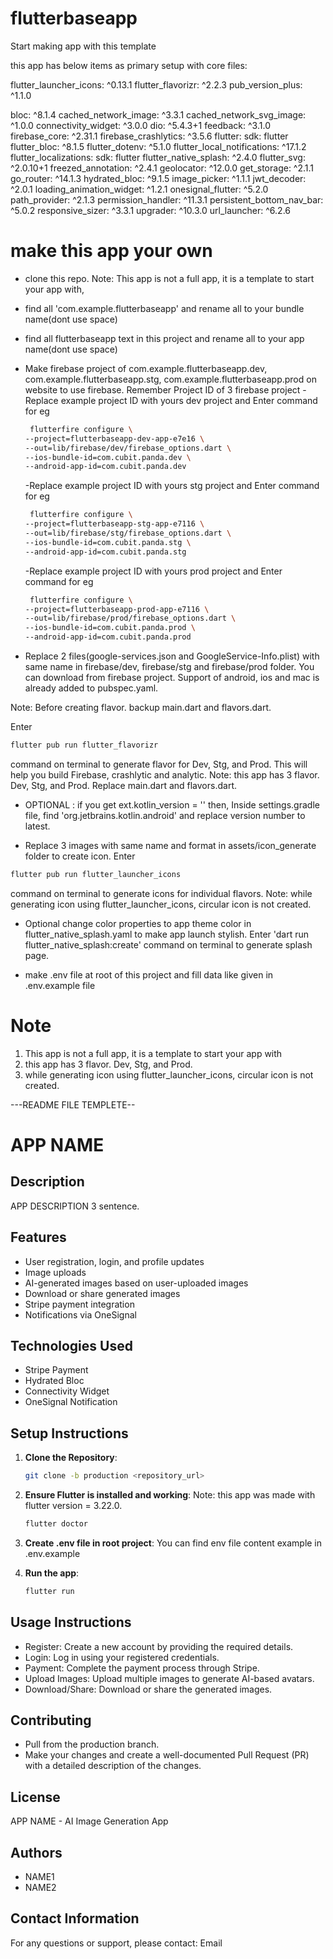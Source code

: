 # flutterbaseapp

Start making app with this template

this app has below items as primary setup with core files:

flutter_launcher_icons: ^0.13.1
flutter_flavorizr: ^2.2.3
pub_version_plus: ^1.1.0

bloc: ^8.1.4
cached_network_image: ^3.3.1
cached_network_svg_image: ^1.0.0
connectivity_widget: ^3.0.0
dio: ^5.4.3+1
feedback: ^3.1.0
firebase_core: ^2.31.1
firebase_crashlytics: ^3.5.6
flutter:
sdk: flutter
flutter_bloc: ^8.1.5
flutter_dotenv: ^5.1.0
flutter_local_notifications: ^17.1.2
flutter_localizations:
sdk: flutter
flutter_native_splash: ^2.4.0
flutter_svg: ^2.0.10+1
freezed_annotation: ^2.4.1
geolocator: ^12.0.0
get_storage: ^2.1.1
go_router: ^14.1.3
hydrated_bloc: ^9.1.5
image_picker: ^1.1.1
jwt_decoder: ^2.0.1
loading_animation_widget: ^1.2.1
onesignal_flutter: ^5.2.0
path_provider: ^2.1.3
permission_handler: ^11.3.1
persistent_bottom_nav_bar: ^5.0.2
responsive_sizer: ^3.3.1
upgrader: ^10.3.0
url_launcher: ^6.2.6

# make this app your own

- clone this repo. Note: This app is not a full app, it is a template to start your app with,
- find all 'com.example.flutterbaseapp' and rename all to your bundle name(dont use space)
- find all flutterbaseapp text in this project and rename all to your app name(dont use space)
- Make firebase project of com.example.flutterbaseapp.dev, com.example.flutterbaseapp.stg, com.example.flutterbaseapp.prod on website to use firebase. Remember Project ID of 3 firebase project
  -Replace example project ID with yours dev project and Enter command for eg

  ```bash
   flutterfire configure \
  --project=flutterbaseapp-dev-app-e7e16 \
  --out=lib/firebase/dev/firebase_options.dart \
  --ios-bundle-id=com.cubit.panda.dev \
  --android-app-id=com.cubit.panda.dev
  ```

  -Replace example project ID with yours stg project and Enter command for eg

  ```bash
   flutterfire configure \
  --project=flutterbaseapp-stg-app-e7116 \
  --out=lib/firebase/stg/firebase_options.dart \
  --ios-bundle-id=com.cubit.panda.stg \
  --android-app-id=com.cubit.panda.stg
  ```

  -Replace example project ID with yours prod project and Enter command for eg

  ```bash
   flutterfire configure \
  --project=flutterbaseapp-prod-app-e7116 \
  --out=lib/firebase/prod/firebase_options.dart \
  --ios-bundle-id=com.cubit.panda.prod \
  --android-app-id=com.cubit.panda.prod
  ```

   <!-- 'flutterfire configure -o lib/firebase/dev/firebase_options.dart' to and choose dev having com.example.flutterbaseapp.dev project app, similarly Enter command 'flutterfire configure -o lib/firebase/stg/firebase_options.dart' to and choose stg having com.example.flutterbaseapp.stg and Enter command 'flutterfire configure -o lib/firebase/stg/firebase_options.dart' to and choose dev having com.example.flutterbaseapp.prod Rename all 3 firebase_options.dart class names to DefaultFirebaseOptionsDEV, DefaultFirebaseOptionsSTG and DefaultFirebaseOptionsPROD -->

- Replace 2 files(google-services.json and GoogleService-Info.plist) with same name in firebase/dev, firebase/stg and firebase/prod folder. You can download from firebase project. Support of android, ios and mac is already added to pubspec.yaml.

Note: Before creating flavor. backup main.dart and flavors.dart.

Enter

```bash
flutter pub run flutter_flavorizr
```

command on terminal to generate flavor for Dev, Stg, and Prod. This will help you build Firebase, crashlytic and analytic. Note: this app has 3 flavor. Dev, Stg, and Prod. Replace main.dart and flavors.dart.

- OPTIONAL : if you get ext.kotlin_version = '<latest-version>' then, Inside settings.gradle file, find 'org.jetbrains.kotlin.android' and replace version number to latest.

- Replace 3 images with same name and format in assets/icon_generate folder to create icon. Enter

```bash
flutter pub run flutter_launcher_icons
```

command on terminal to generate icons for individual flavors. Note: while generating icon using flutter_launcher_icons, circular icon is not created.

- Optional change color properties to app theme color in flutter_native_splash.yaml to make app launch stylish. Enter 'dart run flutter_native_splash:create' command on terminal to generate splash page.

- make .env file at root of this project and fill data like given in .env.example file

# Note

1. This app is not a full app, it is a template to start your app with
2. this app has 3 flavor. Dev, Stg, and Prod.
3. while generating icon using flutter_launcher_icons, circular icon is not created.

---README FILE TEMPLETE--

# APP NAME

## Description

APP DESCRIPTION 3 sentence.

## Features

- User registration, login, and profile updates
- Image uploads
- AI-generated images based on user-uploaded images
- Download or share generated images
- Stripe payment integration
- Notifications via OneSignal

## Technologies Used

- Stripe Payment
- Hydrated Bloc
- Connectivity Widget
- OneSignal Notification

## Setup Instructions

1. **Clone the Repository**:

   ```bash
   git clone -b production <repository_url>

   ```

2. **Ensure Flutter is installed and working**:
   Note: this app was made with flutter version = 3.22.0.

   ```bash
   flutter doctor

   ```

3. **Create .env file in root project**:
   You can find env file content example in .env.example
4. **Run the app**:
   ```bash
   flutter run
   ```

## Usage Instructions

- Register: Create a new account by providing the required details.
- Login: Log in using your registered credentials.
- Payment: Complete the payment process through Stripe.
- Upload Images: Upload multiple images to generate AI-based avatars.
- Download/Share: Download or share the generated images.

## Contributing

- Pull from the production branch.
- Make your changes and create a well-documented Pull Request (PR) with a detailed description of the changes.

## License

APP NAME - AI Image Generation App

## Authors

- NAME1
- NAME2

## Contact Information

For any questions or support, please contact: Email
